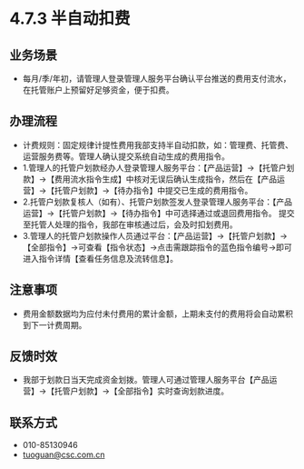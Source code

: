 # 4.7.3 半自动扣费
## <i class="hicon lb1"></i>业务场景
- 每月/季/年初，请管理人登录管理人服务平台确认平台推送的费用支付流水，在托管账户上预留好足够资金，便于扣费。

## <i class="hicon lb2"></i>办理流程
- 计费规则：固定规律计提性费用我部支持半自动扣款，如：管理费、托管费、运营服务费等。管理人确认提交系统自动生成的费用指令。
- 1.管理人的托管户划款经办人登录管理人服务平台：【产品运营】->【托管户划款】->【费用流水指令生成】中核对无误后确认生成指令，然后在【产品运营】->【托管户划款】->【待办指令】中提交已生成的费用指令。
- 2.托管户划款复核人（如有）、托管户划款签发人登录管理人服务平台：【产品运营】->【托管户划款】->【待办指令】中可选择通过或退回费用指令。 提交至托管人处理的指令，我部在审核通过后，会及时扣划费用。
- 3.管理人的托管户划款操作人员通过平台：【产品运营】->【托管户划款】->【全部指令】->可查看【指令状态】->点击需跟踪指令的蓝色指令编号->即可进入指令详情【查看任务信息及流转信息】。

## <i class="hicon lb3"></i>注意事项
- 费用金额数据均为应付未付费用的累计金额，上期未支付的费用将会自动累积到下一计费周期。

## <i class="hicon lb4"></i>反馈时效
- 我部于划款日当天完成资金划拨。管理人可通过管理人服务平台【产品运营】->【托管户划款】->【全部指令】实时查询划款进度。

## <i class="hicon lb5"></i>联系方式
- 010-85130946
- tuoguan@csc.com.cn
